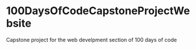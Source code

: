 # 100DaysOfCodeCapstoneProjectWebsite
Capstone project for the web develpment section of 100 days of code
